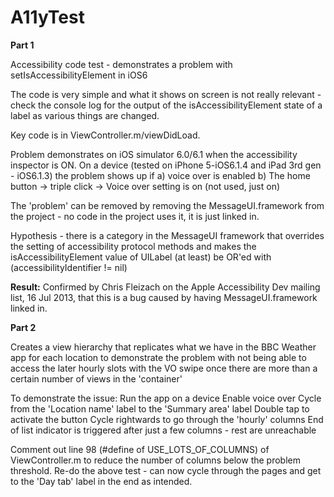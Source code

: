 A11yTest
========

**Part 1**

Accessibility code test - demonstrates a problem with setIsAccessibilityElement in iOS6

The code is very simple and what it shows on screen is not really relevant - check the console log for the output of the isAccessibilityElement state of a label as various things are changed.

Key code is in ViewController.m/viewDidLoad.

Problem demonstrates on iOS simulator 6.0/6.1 when the accessibility inspector is ON.
On a device (tested on iPhone 5-iOS6.1.4 and iPad 3rd gen - iOS6.1.3) the problem shows up if 
    a) voice over is enabled
    b) The home button -> triple click -> Voice over setting is on (not used, just on)
    
The 'problem' can be removed by removing the MessageUI.framework from the project - no code in the project uses it, it is just linked in.

Hypothesis - there is a category in the MessageUI framework that overrides the setting of accessibility protocol methods and makes the isAccessibilityElement value of UILabel (at least) be OR'ed with (accessibilityIdentifier != nil)

**Result:** Confirmed by Chris Fleizach on the Apple Accessibility Dev mailing list, 16 Jul 2013, that this is a bug caused by having MessageUI.framework linked in.

**Part 2**

Creates a view hierarchy that replicates what we have in the BBC Weather app for each location to demonstrate the problem with not being able to access the later hourly slots with the VO swipe once there are more than a certain number of views in the 'container'

To demonstrate the issue:
Run the app on a device
Enable voice over
Cycle from the 'Location name' label to the 'Summary area' label
Double tap to activate the button
Cycle rightwards to go through the 'hourly' columns
End of list indicator is triggered after just a few columns - rest are unreachable


Comment out line 98 (#define of USE_LOTS_OF_COLUMNS) of ViewController.m to reduce the number of columns below the problem threshold.
Re-do the above test - can now cycle through the pages and get to the 'Day tab' label in the end as intended.

